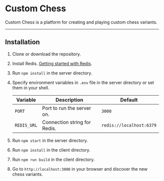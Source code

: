 # Custom Chess

Custom Chess is a platform for creating and playing custom chess variants.

---

## Installation

1. Clone or download the repository.
2. Install Redis. [Getting started with Redis](https://redis.io/docs/getting-started/).
3. Run `npm install` in the server directory.
4. Specify environment variables in `.env` file in the server directory or set them in your shell.

    | Variable | Description | Default |
    | --- | --- | --- |
    | `PORT` | Port to run the server on. | `3000` |
    | `REDIS_URL` | Connection string for Redis. | `redis://localhost:6379` |

5. Run `npm start` in the server directory.
6. Run `npm install` in the client directory.
7. Run `npm run build` in the client directory.
8. Go to `http://localhost:3000` in your browser and discover the new chess variants.
